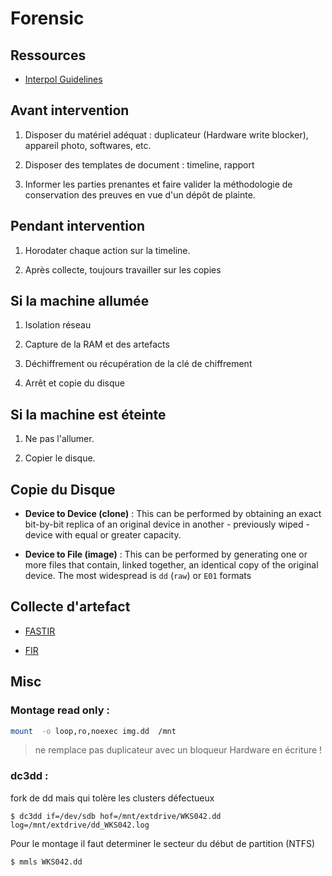 # Forensic

## Ressources

* [Interpol Guidelines](https://www.interpol.int/content/download/16243/file/Guidelines_to_Digital_Forensics_First_Responders_V7.pdf)

## Avant intervention

1. Disposer du matériel adéquat : duplicateur (Hardware write blocker), appareil photo, softwares, etc.

2. Disposer des templates de document : timeline, rapport

3. Informer les parties prenantes et faire valider la méthodologie de conservation des preuves en vue d'un dépôt de plainte.

## Pendant intervention

1. Horodater chaque action sur la timeline.

2. Après collecte, toujours travailler sur les copies

## Si la machine allumée

1. Isolation réseau

2. Capture de la RAM et des artefacts

3. Déchiffrement ou récupération de la clé de chiffrement

4. Arrêt et copie du disque

## Si la machine est éteinte

1. Ne pas l'allumer.

2. Copier le disque.

## Copie du Disque

* **Device to Device (clone)** : This can be performed by obtaining an exact bit-by-bit replica of an original device in another - previously wiped - device with equal or greater capacity.

* **Device to File (image)** : This can be performed by generating one or more files that contain, linked together, an identical copy of the original device. The most widespread is `dd` (`raw`) or `E01` formats

## Collecte d'artefact

* [FASTIR](https://github.com/SekoiaLab/Fastir_Collector)

* [FIR](https://github.com/certsocietegenerale/FIR)

## Misc

### Montage read only :

```bash
mount  -o loop,ro,noexec img.dd  /mnt
```
> ne remplace pas duplicateur avec un bloqueur Hardware en écriture !


### dc3dd : 

fork de dd mais qui tolère les clusters défectueux

`$ dc3dd if=/dev/sdb hof=/mnt/extdrive/WKS042.dd log=/mnt/extdrive/dd_WKS042.log`

Pour le montage il faut determiner le secteur du début de partition (NTFS)

`$ mmls WKS042.dd`

